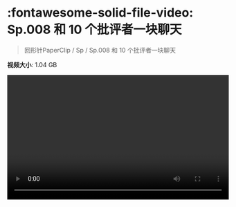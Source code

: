 # :fontawesome-solid-file-video: Sp.008 和 10 个批评者一块聊天

> 回形针PaperClip / Sp / Sp.008 和 10 个批评者一块聊天

**视频大小**: 1.04 GB

<video id="V-6bf5a1494b52b32765ec383de9fe9271" width="512" height="288" preload="none" playsinline webkit-playsinline></video>